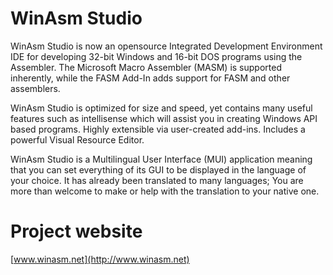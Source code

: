 # WinAsm Studio #

WinAsm Studio is now an opensource Integrated Development Environment IDE for developing 32-bit Windows and 16-bit DOS programs using the Assembler. The Microsoft Macro Assembler (MASM) is supported inherently, while the FASM Add-In adds support for FASM and other assemblers.

WinAsm Studio is optimized for size and speed, yet contains many useful features such as intellisense which will assist you in creating Windows API based programs. Highly extensible via user-created add-ins. Includes a powerful Visual Resource Editor.

WinAsm Studio is a Multilingual User Interface (MUI) application meaning that you can set everything of its GUI to be displayed in the language of your choice. It has already been translated to many languages; You are more than welcome to make or help with the translation to your native one.

# Project website #
[www.winasm.net](http://www.winasm.net)
